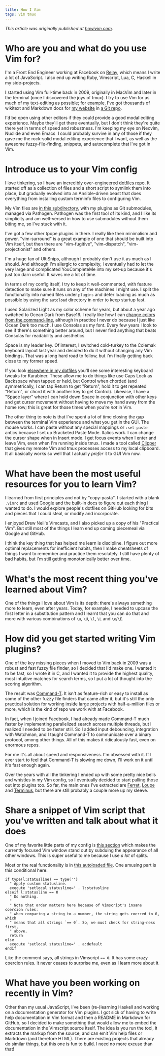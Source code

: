```yaml
---
title: How I Vim
tags: vim tmux
---
```


_This article was originally published at [howivim.com](http://howivim.com/2016/wincent/)._

# Who are you and what do you use Vim for?

I'm a Front End Engineer working at Facebook on [Relay](http://facebook.github.io/relay/), which means I write a lot of JavaScript. I also end up writing Ruby, Vimscript, Lua, C, Haskell in my side-projects.

I started using Vim full-time back in 2009, originally in MacVim and later in the terminal (once I discovered the joys of tmux). I try to use Vim for as much of my text-editing as possible; for example, I've got thousands of wikitext and Markdown docs for [my website](https://wincent.com/) in [a Git repo](https://github.com/wincent/masochist/tree/content/content).

I'd be open using other editors if they could provide a good modal editing experience. Maybe they'll get there eventually, but I don't think they're quite there yet in terms of speed and robustness. I'm keeping my eye on Neovim, Nuclide and even Emacs. I could probably survive in any of those if they gave me the rock-solid modal editing experience that I want, as well as the awesome fuzzy-file-finding, snippets, and autocomplete that I've got in Vim.

# Introduce us to your Vim config

I love tinkering, so I have an incredibly over-engineered [dotfiles repo](https://github.com/wincent/wincent). It started off as a collection of files and a short script to symlink them into place, but gradually evolved into an Ansible-driven beast that does everything from installing custom terminfo files to configuring Vim.

My Vim files are [in this subdirectory](https://github.com/wincent/wincent/tree/master/roles/dotfiles/files/.vim), with my plugins as Git submodules, managed via Pathogen. Pathogen was the first tool of its kind, and I like its simplicity and am well-versed in how to use submodules without them biting me, so I've stuck with it.

I've got a few other tpope plugins in there. I really like their minimalism and power. "vim-surround" is a great example of one that should be built into Vim itself, but then there are "vim-fugitive", "vim-dispatch", "vim-projectionist" and others.

I'm a huge fan of UltiSnips, although I probably don't use it as much as I should. And although I'm allergic to complexity, I eventually had to let the very large and complicated YouCompleteMe into my set-up because it's just too darn useful. It saves me a lot of time.

In terms of my config itself, I try to keep it well-commented, with feature detection to make sure it runs on any of the machines I might use. I split the functionality into named files under `plugins` and defer loading as much as possible by using the `autoload` directory in order to keep startup fast.

I used Solarized Light as my color scheme for years, but about a year ago switched to Ocean Dark from Base16. I really like how I can [change colors from the command-line](https://github.com/wincent/wincent/blob/master/roles/dotfiles/files/.shells/colors), although in practice I never do because I just like Ocean Dark too much. I use Consolas as my font. Every few years I look to see if there's something better around, but I never find anything that beats Consolas for readability and aesthetics.

Space is my leader key. Of interest, I switched cold-turkey to the Colemak keyboard layout last year and decided to do it without changing any Vim bindings. That was a long hard road to follow, but I'm finally getting back close to my former speed.

If you look [elsewhere in my dotfiles](https://github.com/wincent/wincent/tree/master/roles/keyboard/files) you'll see some interesting keyboard tweaks for Karabiner. These allow me to do things like use Caps Lock as Backspace when tapped or held, but Control when chorded (and symmetrically, I can tap Return to get "Return", hold it to get repeated "Return", or chord it with another key to get Control). Likewise, I have a "Space layer" where I can hold down Space in conjunction with other keys and get cursor movement without having to move my hand away from the home row; this is great for those times when you're *not* in Vim.

The other thing to note is that I've spent a lot of time closing the gap between the terminal Vim experience and what you get in the GUI. The mouse works. I can paste without any special mappings or `:set paste` antics because I set up Bracketed Paste Mode. Italics work. I can change the cursor shape when in Insert mode. I get focus events when I enter and leave Vim, even when I'm running inside tmux. I made a tool called [Clipper](https://github.com/wincent/clipper) that gives my remote Vim and tmux processes access to my local clipboard. It all basically works so well that I actually *prefer* it to GUI Vim now.


# What have been the most useful resources for you to learn Vim?

I learned from first principles and not by "copy-pasta". I started with a blank `.vimrc` and used Google and the built-in docs to figure out each thing I wanted to do. I would explore people's dotfiles on GitHub looking for bits and pieces that I could steal, or modify and incorporate.

I enjoyed Drew Neil's Vimcasts, and I also picked up a copy of his "Practical Vim". But still most of the things I learn end up coming piecemeal via Google and GitHub.

I think the key thing that has helped me learn is discipline. I figure out more optimal replacements for inefficient habits, then I make cheatsheets of things I want to remember and practice them resolutely. I still have plenty of bad habits, but I'm still getting monotonically better over time.


# What's the most recent thing you've learned about Vim?

One of the things I love about Vim is its depth: there's always something more to learn, even after years. Today, for example, I needed to upcase the first letter in a substitution pattern and I learnt that you can do that and more with various combinations of `\u`, `\U`, `\l`, `\L` and `\e`/`\E`.

# How did you get started writing Vim plugins?

One of the key missing pieces when I moved to Vim back in 2009 was a robust and fast fuzzy file finder, so I decided that I'd make one. I wanted it to be fast, so I wrote it in C, and I wanted it to provide the highest quality, most intuitive matches for search terms, so I put a lot of thought into the scoring algorithm.

The result was [Command-T](https://github.com/wincent/command-t). It isn't as feature-rich or easy to install as some of the other fuzzy file finders that came after it, but it's still the only practical solution for working inside large projects with half-a-million files or more, which is the kind of repo we work with at Facebook.

In fact, when I joined Facebook, I had already made Command-T much faster by implementing parallelized search across multiple threads, but I realized I needed to be faster still. So I added input debouncing, integration with Watchman, and I taught Command-T to communicate over a binary protocol, among other things. All of this makes it ridiculously fast, even on enormous repos.

For me it's all about speed and responsiveness. I'm obsessed with it. If I ever start to feel that Command-T is slowing me down, I'll work on it until it's fast enough again.

Over the years with all the tinkering I ended up with some pretty nice bells and whistles in my Vim config, so I eventually decided to start pulling those out into plugins too. So far, the main ones I've extracted are [Ferret](https://github.com/wincent/ferret), [Loupe](https://github.com/wincent/loupe) and [Terminus](https://github.com/wincent/terminus), but there are still probably a couple more up my sleeve.

# Share a snippet of Vim script that you've written and talk about what it does

One of my favorite little parts of my config is [this section](https://github.com/wincent/wincent/blob/65b500270b1167454bf996f2abd1d803df894aee/roles/dotfiles/files/.vim/plugin/autocmds.vim#L12-L23) which makes the currently focused Vim window stand out by subduing the appearance of all other windows. This is super useful to me because I use *a lot* of splits.

Most or the real functionality is in [this autoloaded file](https://github.com/wincent/wincent/blob/65b500270b1167454bf996f2abd1d803df894aee/roles/dotfiles/files/.vim/autoload/autocmds.vim). One amusing part is this conditional here:

    if type(l:statusline) == type('')
      " Apply custom statusline.
      execute 'setlocal statusline=' . l:statusline
    elseif l:statusline == 0
      " Do nothing.
      "
      " Note that order matters here because of Vimscript's insane coercion rules:
      " when comparing a string to a number, the string gets coerced to 0, which
      " means that all strings `== 0`. So, we must check for string-ness first,
      " above.
      return
    else
      execute 'setlocal statusline=' . a:default
    endif

Like the comment says, all strings in Vimscript `== 0`. It has some crazy coercion rules. It never ceases to surprise me, even as I learn more about it.

# What have you been working on recently in Vim?

Other than my usual JavaScript, I've been (re-)learning Haskell and working on a documentation generator for Vim plugins. I got sick of having to write help documentation in Vim format and then a README in Markdown for GitHub, so I decided to make something that would allow me to embed the documentation in the Vimscript source itself. The idea is you run the tool, it extracts the markup from the source, and can emit Vim help files or Markdown (and therefore HTML). There are existing projects that already do similar things, but this one is fun to build. I need no more excuse than that!
